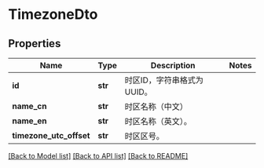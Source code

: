 # TimezoneDto

## Properties
Name | Type | Description | Notes
------------ | ------------- | ------------- | -------------
**id** | **str** | 时区ID，字符串格式为UUID。 | 
**name_cn** | **str** | 时区名称（中文） | 
**name_en** | **str** | 时区名称（英文）。 | 
**timezone_utc_offset** | **str** | 时区区号。 | 

[[Back to Model list]](../README.md#documentation-for-models) [[Back to API list]](../README.md#documentation-for-api-endpoints) [[Back to README]](../README.md)


